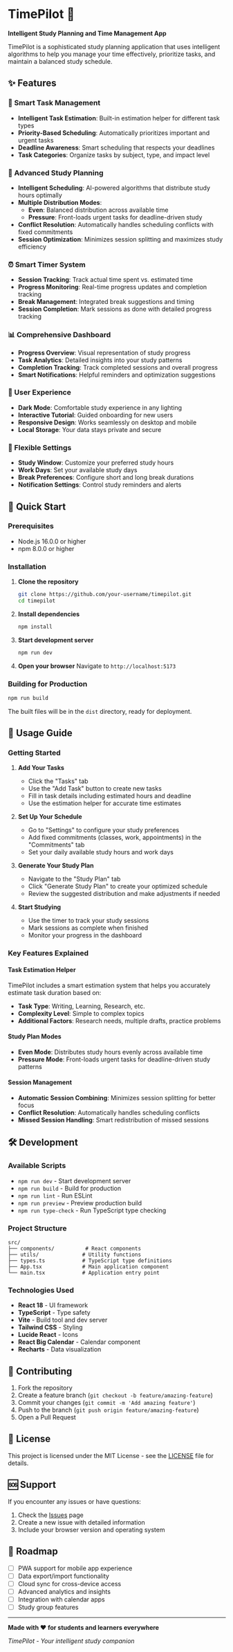 # TimePilot 🚀

**Intelligent Study Planning and Time Management App**

TimePilot is a sophisticated study planning application that uses intelligent algorithms to help you manage your time effectively, prioritize tasks, and maintain a balanced study schedule.

## ✨ Features

### 🎯 Smart Task Management
- **Intelligent Task Estimation**: Built-in estimation helper for different task types
- **Priority-Based Scheduling**: Automatically prioritizes important and urgent tasks
- **Deadline Awareness**: Smart scheduling that respects your deadlines
- **Task Categories**: Organize tasks by subject, type, and impact level

### 📅 Advanced Study Planning
- **Intelligent Scheduling**: AI-powered algorithms that distribute study hours optimally
- **Multiple Distribution Modes**: 
  - **Even**: Balanced distribution across available time
  - **Pressure**: Front-loads urgent tasks for deadline-driven study
- **Conflict Resolution**: Automatically handles scheduling conflicts with fixed commitments
- **Session Optimization**: Minimizes session splitting and maximizes study efficiency

### ⏰ Smart Timer System
- **Session Tracking**: Track actual time spent vs. estimated time
- **Progress Monitoring**: Real-time progress updates and completion tracking
- **Break Management**: Integrated break suggestions and timing
- **Session Completion**: Mark sessions as done with detailed progress tracking

### 📊 Comprehensive Dashboard
- **Progress Overview**: Visual representation of study progress
- **Task Analytics**: Detailed insights into your study patterns
- **Completion Tracking**: Track completed sessions and overall progress
- **Smart Notifications**: Helpful reminders and optimization suggestions

### 🎨 User Experience
- **Dark Mode**: Comfortable study experience in any lighting
- **Interactive Tutorial**: Guided onboarding for new users
- **Responsive Design**: Works seamlessly on desktop and mobile
- **Local Storage**: Your data stays private and secure

### 🔧 Flexible Settings
- **Study Window**: Customize your preferred study hours
- **Work Days**: Set your available study days
- **Break Preferences**: Configure short and long break durations
- **Notification Settings**: Control study reminders and alerts

## 🚀 Quick Start

### Prerequisites
- Node.js 16.0.0 or higher
- npm 8.0.0 or higher

### Installation

1. **Clone the repository**
   ```bash
   git clone https://github.com/your-username/timepilot.git
   cd timepilot
   ```

2. **Install dependencies**
   ```bash
   npm install
   ```

3. **Start development server**
   ```bash
   npm run dev
   ```

4. **Open your browser**
   Navigate to `http://localhost:5173`

### Building for Production

```bash
npm run build
```

The built files will be in the `dist` directory, ready for deployment.

## 📖 Usage Guide

### Getting Started

1. **Add Your Tasks**
   - Click the "Tasks" tab
   - Use the "Add Task" button to create new tasks
   - Fill in task details including estimated hours and deadline
   - Use the estimation helper for accurate time estimates

2. **Set Up Your Schedule**
   - Go to "Settings" to configure your study preferences
   - Add fixed commitments (classes, work, appointments) in the "Commitments" tab
   - Set your daily available study hours and work days

3. **Generate Your Study Plan**
   - Navigate to the "Study Plan" tab
   - Click "Generate Study Plan" to create your optimized schedule
   - Review the suggested distribution and make adjustments if needed

4. **Start Studying**
   - Use the timer to track your study sessions
   - Mark sessions as complete when finished
   - Monitor your progress in the dashboard

### Key Features Explained

#### Task Estimation Helper
TimePilot includes a smart estimation system that helps you accurately estimate task duration based on:
- **Task Type**: Writing, Learning, Research, etc.
- **Complexity Level**: Simple to complex topics
- **Additional Factors**: Research needs, multiple drafts, practice problems

#### Study Plan Modes
- **Even Mode**: Distributes study hours evenly across available time
- **Pressure Mode**: Front-loads urgent tasks for deadline-driven study patterns

#### Session Management
- **Automatic Session Combining**: Minimizes session splitting for better focus
- **Conflict Resolution**: Automatically handles scheduling conflicts
- **Missed Session Handling**: Smart redistribution of missed sessions

## 🛠️ Development

### Available Scripts

- `npm run dev` - Start development server
- `npm run build` - Build for production
- `npm run lint` - Run ESLint
- `npm run preview` - Preview production build
- `npm run type-check` - Run TypeScript type checking

### Project Structure

```
src/
├── components/          # React components
├── utils/              # Utility functions
├── types.ts            # TypeScript type definitions
├── App.tsx             # Main application component
└── main.tsx            # Application entry point
```

### Technologies Used

- **React 18** - UI framework
- **TypeScript** - Type safety
- **Vite** - Build tool and dev server
- **Tailwind CSS** - Styling
- **Lucide React** - Icons
- **React Big Calendar** - Calendar component
- **Recharts** - Data visualization

## 🤝 Contributing

1. Fork the repository
2. Create a feature branch (`git checkout -b feature/amazing-feature`)
3. Commit your changes (`git commit -m 'Add amazing feature'`)
4. Push to the branch (`git push origin feature/amazing-feature`)
5. Open a Pull Request

## 📝 License

This project is licensed under the MIT License - see the [LICENSE](LICENSE) file for details.

## 🆘 Support

If you encounter any issues or have questions:

1. Check the [Issues](https://github.com/your-username/timepilot/issues) page
2. Create a new issue with detailed information
3. Include your browser version and operating system

## 🎯 Roadmap

- [ ] PWA support for mobile app experience
- [ ] Data export/import functionality
- [ ] Cloud sync for cross-device access
- [ ] Advanced analytics and insights
- [ ] Integration with calendar apps
- [ ] Study group features

---

**Made with ❤️ for students and learners everywhere**

*TimePilot - Your intelligent study companion*
